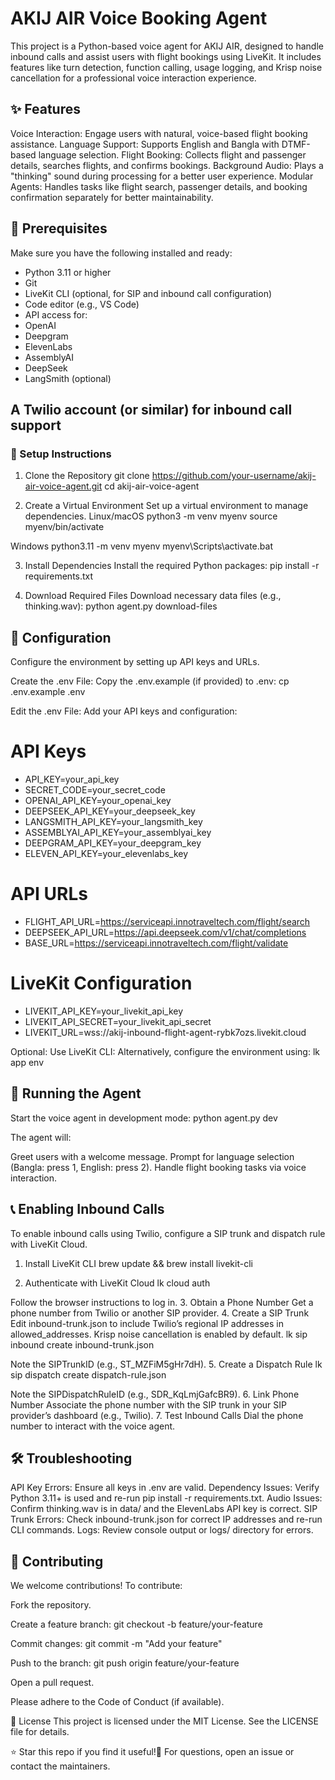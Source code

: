 # AKIJ AIR Voice Booking Agent
This project is a Python-based voice agent for AKIJ AIR, designed to handle inbound calls and assist users with flight bookings using LiveKit. It includes features like turn detection, function calling, usage logging, and Krisp noise cancellation for a professional voice interaction experience.

## ✨ Features

Voice Interaction: Engage users with natural, voice-based flight booking assistance.
Language Support: Supports English and Bangla with DTMF-based language selection.
Flight Booking: Collects flight and passenger details, searches flights, and confirms bookings.
Background Audio: Plays a "thinking" sound during processing for a better user experience.
Modular Agents: Handles tasks like flight search, passenger details, and booking confirmation separately for better maintainability.


## 🔧 Prerequisites
Make sure you have the following installed and ready:

- Python 3.11 or higher
- Git
- LiveKit CLI (optional, for SIP and inbound call configuration)
- Code editor (e.g., VS Code)
- API access for:
- OpenAI
- Deepgram
- ElevenLabs
- AssemblyAI
- DeepSeek
- LangSmith (optional)


## A Twilio account (or similar) for inbound call support


### 🚀 Setup Instructions
1. Clone the Repository
git clone https://github.com/your-username/akij-air-voice-agent.git
cd akij-air-voice-agent

2. Create a Virtual Environment
Set up a virtual environment to manage dependencies.
Linux/macOS
python3 -m venv myenv
source myenv/bin/activate

Windows
python3.11 -m venv myenv
myenv\Scripts\activate.bat

3. Install Dependencies
Install the required Python packages:
pip install -r requirements.txt

4. Download Required Files
Download necessary data files (e.g., thinking.wav):
python agent.py download-files


## 🔑 Configuration
Configure the environment by setting up API keys and URLs.

Create the .env File:
Copy the .env.example (if provided) to .env:
cp .env.example .env


Edit the .env File:
Add your API keys and configuration:
# API Keys
- API_KEY=your_api_key
- SECRET_CODE=your_secret_code
- OPENAI_API_KEY=your_openai_key
- DEEPSEEK_API_KEY=your_deepseek_key
- LANGSMITH_API_KEY=your_langsmith_key
- ASSEMBLYAI_API_KEY=your_assemblyai_key
- DEEPGRAM_API_KEY=your_deepgram_key
- ELEVEN_API_KEY=your_elevenlabs_key

# API URLs
- FLIGHT_API_URL=https://serviceapi.innotraveltech.com/flight/search
- DEEPSEEK_API_URL=https://api.deepseek.com/v1/chat/completions
- BASE_URL=https://serviceapi.innotraveltech.com/flight/validate

# LiveKit Configuration
- LIVEKIT_API_KEY=your_livekit_api_key
- LIVEKIT_API_SECRET=your_livekit_api_secret
- LIVEKIT_URL=wss://akij-inbound-flight-agent-rybk7ozs.livekit.cloud


Optional: Use LiveKit CLI:
Alternatively, configure the environment using:
lk app env




## 🏃 Running the Agent
Start the voice agent in development mode:
python agent.py dev

The agent will:

Greet users with a welcome message.
Prompt for language selection (Bangla: press 1, English: press 2).
Handle flight booking tasks via voice interaction.


## 📞 Enabling Inbound Calls
To enable inbound calls using Twilio, configure a SIP trunk and dispatch rule with LiveKit Cloud.
1. Install LiveKit CLI
brew update && brew install livekit-cli

2. Authenticate with LiveKit Cloud
lk cloud auth

Follow the browser instructions to log in.
3. Obtain a Phone Number
Get a phone number from Twilio or another SIP provider.
4. Create a SIP Trunk
Edit inbound-trunk.json to include Twilio’s regional IP addresses in allowed_addresses. Krisp noise cancellation is enabled by default.
lk sip inbound create inbound-trunk.json

Note the SIPTrunkID (e.g., ST_MZFiM5gHr7dH).
5. Create a Dispatch Rule
lk sip dispatch create dispatch-rule.json

Note the SIPDispatchRuleID (e.g., SDR_KqLmjGafcBR9).
6. Link Phone Number
Associate the phone number with the SIP trunk in your SIP provider’s dashboard (e.g., Twilio).
7. Test Inbound Calls
Dial the phone number to interact with the voice agent.


## 🛠️ Troubleshooting

API Key Errors: Ensure all keys in .env are valid.
Dependency Issues: Verify Python 3.11+ is used and re-run pip install -r requirements.txt.
Audio Issues: Confirm thinking.wav is in data/ and the ElevenLabs API key is correct.
SIP Trunk Errors: Check inbound-trunk.json for correct IP addresses and re-run CLI commands.
Logs: Review console output or logs/ directory for errors.


## 🤝 Contributing
We welcome contributions! To contribute:

Fork the repository.

Create a feature branch:
git checkout -b feature/your-feature


Commit changes:
git commit -m "Add your feature"


Push to the branch:
git push origin feature/your-feature


Open a pull request.


Please adhere to the Code of Conduct (if available).

📜 License
This project is licensed under the MIT License. See the LICENSE file for details.

⭐ Star this repo if you find it useful!📩 For questions, open an issue or contact the maintainers.
